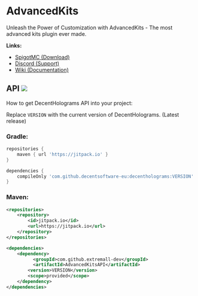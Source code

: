 # AdvancedKits
Unleash the Power of Customization with AdvancedKits - The most advanced kits plugin ever made.

**Links:**
- [SpigotMC (Download)](https://www.spigotmc.org/resources/90054/)
- [Discord (Support)](https://discord.gg/hs9vHatbXU)
- [Wiki (Documentation)](https://extremall.gitbook.io/advancedkits)

## API [![](https://jitpack.io/v/extremall-dev/AdvancedKitsAPI.svg)](https://jitpack.io/#extremall-dev/AdvancedKitsAPI)
How to get DecentHolograms API into your project:

Replace `VERSION` with the current version of DecentHolograms. (Latest release)

### Gradle:
```groovy
repositories {
    maven { url 'https://jitpack.io' }
}

dependencies {
    compileOnly 'com.github.decentsoftware-eu:decentholograms:VERSION'
}
```

### Maven:
```xml
<repositories>
    <repository>
        <id>jitpack.io</id>
        <url>https://jitpack.io</url>
    </repository>
</repositories>

<dependencies>
    <dependency>
	      <groupId>com.github.extremall-dev</groupId>
	      <artifactId>AdvancedKitsAPI</artifactId>
        <version>VERSION</version>
        <scope>provided</scope>
    </dependency>
</dependencies>
```
